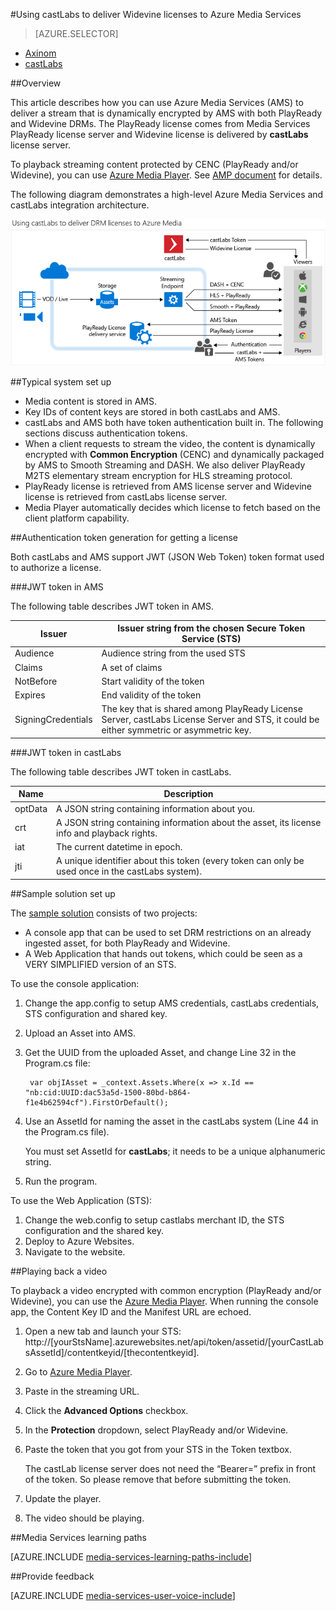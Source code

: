 <properties 
	pageTitle="Using castLabs to deliver Widevine licenses to Azure Media Services" 
	description="This article describes how you can use Azure Media Services (AMS) to deliver a stream that is dynamically encrypted by AMS with both PlayReady and Widevine DRMs. The PlayReady license comes from Media Services PlayReady license server and Widevine license is delivered by castLabs license server." 
	services="media-services" 
	documentationCenter="" 
	authors="Mingfeiy,willzhan,Juliako" 
	manager="dwrede" 
	editor=""/>

<tags 
	ms.service="media-services" 
	ms.workload="media" 
	ms.tgt_pltfrm="na" 
	ms.devlang="na" 
	ms.topic="article" 
	ms.date="10/08/2015"  
	ms.author="juliako"/>


#Using castLabs to deliver Widevine licenses to Azure Media Services

> [AZURE.SELECTOR]
- [Axinom](media-services-axinom-integration.md)
- [castLabs](media-services-castlabs-integration.md)

##Overview

This article describes how you can use Azure Media Services (AMS) to deliver a stream that is dynamically encrypted by AMS with both PlayReady and Widevine DRMs. The PlayReady license comes from Media Services PlayReady license server and Widevine license is delivered by **castLabs** license server.

To playback streaming content protected by CENC (PlayReady and/or Widevine), you can use  [Azure Media Player](http://amsplayer.azurewebsites.net/azuremediaplayer.html). See [AMP document](http://amp.azure.net/libs/amp/latest/docs/) for details.

The following diagram demonstrates a high-level Azure Media Services and castLabs integration architecture.

![integration](./media/media-services-castlabs-integration/media-services-castlabs-integration.png)

##Typical system set up

- Media content is stored in AMS.
- Key IDs of content keys are stored in both castLabs and AMS.
- castLabs and AMS both have token authentication built in. The following sections discuss authentication tokens. 
- When a client requests to stream the video, the content is dynamically encrypted with **Common Encryption** (CENC) and dynamically packaged by AMS to Smooth Streaming and DASH. We also deliver PlayReady M2TS elementary stream encryption for HLS streaming protocol.
- PlayReady license is retrieved from AMS license server and Widevine license is retrieved from castLabs license server. 
- Media Player automatically decides which license to fetch based on the client platform capability. 

##Authentication token generation for getting a license

Both castLabs and AMS support JWT (JSON Web Token) token format used to authorize a license. 

###JWT token in AMS 

The following table describes JWT token in AMS. 

Issuer|Issuer string from the chosen Secure Token Service (STS)
---|---
Audience|Audience string from the used STS
Claims|A set of claims
NotBefore|Start validity of the token
Expires|End validity of the token
SigningCredentials|The key that is shared among PlayReady License Server, castLabs License Server and STS, it could be either symmetric or asymmetric key.

###JWT token in castLabs

The following table describes JWT token in castLabs. 

Name|Description
---|---
optData|A JSON string containing information about you. 
crt|A JSON string containing information about the asset, its license info and playback rights.
iat|The current datetime in epoch.
jti|A unique identifier about this token (every token can only be used once in the castLabs system).

##Sample solution set up 

The [sample solution](https://github.com/AzureMediaServicesSamples/CastlabsIntegration) consists of two projects:

-	A console app that can be used to set DRM restrictions on an already ingested asset, for both PlayReady and Widevine.
-	A Web Application that hands out tokens, which could be seen as a VERY SIMPLIFIED version of an STS.


To use the console application:

1.	Change the app.config to setup AMS credentials, castLabs credentials, STS configuration and shared key.
2.	Upload an Asset into AMS.
3.	Get the UUID from the uploaded Asset, and change Line 32 in the Program.cs file:

		 var objIAsset = _context.Assets.Where(x => x.Id == "nb:cid:UUID:dac53a5d-1500-80bd-b864-f1e4b62594cf").FirstOrDefault();

4.	Use an AssetId for naming the asset in the castLabs system (Line 44 in the Program.cs file).

	You must set AssetId for **castLabs**; it needs to be a unique alphanumeric string.

5.	Run the program.


To use the Web Application (STS):

1.	Change the web.config to setup castlabs merchant ID, the STS configuration and the shared key.
2.	Deploy to Azure Websites.
3.	Navigate to the website.

##Playing back a video

To playback a video encrypted with common encryption (PlayReady and/or Widevine), you can use the [Azure Media Player](http://amsplayer.azurewebsites.net/azuremediaplayer.html). When running the console app, the Content Key ID and the Manifest URL are echoed.

1.	Open a new tab and launch your STS: http://[yourStsName].azurewebsites.net/api/token/assetid/[yourCastLabsAssetId]/contentkeyid/[thecontentkeyid].
2.	Go to [Azure Media Player](http://amsplayer.azurewebsites.net/azuremediaplayer.html).
3.	Paste in the streaming URL.
4.	Click the **Advanced Options** checkbox.
5.	In the **Protection** dropdown, select PlayReady and/or Widevine.
6.	Paste the token that you got from your STS in the Token textbox. 
	
	The castLab license server does not need the “Bearer=” prefix in front of the token. So please remove that before submitting the token.
7.	Update the player.
8.	The video should be playing.


##Media Services learning paths

[AZURE.INCLUDE [media-services-learning-paths-include](../../includes/media-services-learning-paths-include.md)]

##Provide feedback

[AZURE.INCLUDE [media-services-user-voice-include](../../includes/media-services-user-voice-include.md)]

